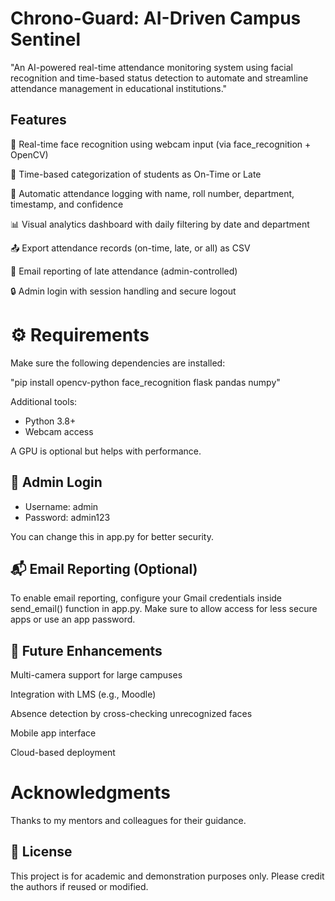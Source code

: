 # Chrono-Guard: AI-Driven Campus Sentinel
"An AI-powered real-time attendance monitoring system using facial recognition and time-based status detection to automate and streamline attendance management in educational institutions."

## Features
🎥 Real-time face recognition using webcam input (via face_recognition + OpenCV)

📍 Time-based categorization of students as On-Time or Late

📄 Automatic attendance logging with name, roll number, department, timestamp, and confidence

📊 Visual analytics dashboard with daily filtering by date and department

📤 Export attendance records (on-time, late, or all) as CSV

📧 Email reporting of late attendance (admin-controlled)

🔒 Admin login with session handling and secure logout

# ⚙️ Requirements
Make sure the following dependencies are installed:

"pip install opencv-python face_recognition flask pandas numpy"

Additional tools:
- Python 3.8+
- Webcam access

A GPU is optional but helps with performance.
## 🔐 Admin Login
- Username: admin
- Password: admin123

You can change this in app.py for better security.
## 📬 Email Reporting (Optional)
To enable email reporting, configure your Gmail credentials inside send_email() function in app.py. Make sure to allow access for less secure apps or use an app password.

## 🧠 Future Enhancements
Multi-camera support for large campuses

Integration with LMS (e.g., Moodle)

Absence detection by cross-checking unrecognized faces

Mobile app interface

Cloud-based deployment

# Acknowledgments
Thanks to my mentors and colleagues for their guidance.

## 📄 License
This project is for academic and demonstration purposes only. Please credit the authors if reused or modified.
